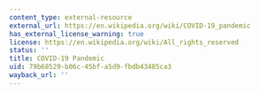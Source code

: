 ```yaml
---
content_type: external-resource
external_url: https://en.wikipedia.org/wiki/COVID-19_pandemic
has_external_license_warning: true
license: https://en.wikipedia.org/wiki/All_rights_reserved
status: ''
title: COVID-19 Pandemic
uid: 79b68529-b06c-45bf-a5d9-fbdb43485ca3
wayback_url: ''
---
```

